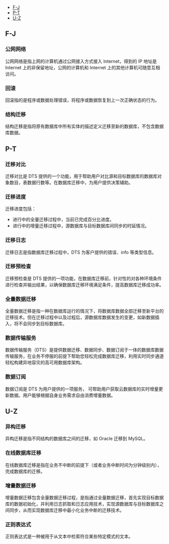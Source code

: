 <div class="tab_list">
<ul>
    <li><a href="#F-J">F-J</a></li>
    <li><a href="#P-T">P-T</a></li>
    <li><a href="#U-Z">U-Z</a></li>
</ul>
</div>


<span id="F-J"></span>
## F-J 
### 公网网络
公网网络是指上网的计算机通过公网接入方式接入 Internet，得到的 IP 地址是 Internet 上的非保留地址，公网的计算机和 Internet 上的其他计算机可随意互相访问。

### 回滚

回滚指的是程序或数据处理错误，将程序或数据恢复到上一次正确状态的行为。

### 结构迁移

结构迁移是指将原有数据库中所有实体的描述定义迁移至新的数据库，不包含数据库数据。

<span id="P-T"></span>
## P-T 
### 迁移对比
迁移对比是 DTS 提供的一个功能，用于帮助用户对比源和目标数据库的数据库对象数目，表数据行数等。在数据库迁移中，为用户提供决策辅助。

### 迁移进度
迁移进度包括：
- 进行中的全量迁移过程中，当前已完成百分比进度。
- 进行中的增量迁移过程中，源数据库与目标数据库间同步的时延情况。

### 迁移日志
迁移日志是指数据库迁移过程中，DTS 为客户提供的错误、info 等类型信息。

### 迁移预检查
迁移预检查是 DTS 提供的一项功能，在数据库迁移前，针对性的对各种环境条件进行检查并输出结果，以确保数据库迁移环境满足条件，提高数据库迁移成功率。

### 全量数据迁移
全量数据迁移是指一种在数据库运行的情况下，将数据库数据全部迁移至新平台的迁移技术。但在迁移过程中以及过程后，源数据库数据发生的变更，如新数据插入，将不会同步到目标数据库。

### 数据传输服务
数据传输服务（DTS）是提供数据迁移、数据同步、数据订阅于一体的数据库数据传输服务，在业务不停服的前提下帮助您轻松完成数据库迁移，利用实时同步通道轻松构建异地容灾的高可用数据库架构。

### 数据订阅
数据订阅是 DTS 为用户提供的一项服务， 可帮助用户获取云数据库的实时增量更新数据。用户能够根据自身业务需求自由消费增量数据。

<span id="U-Z"></span>
## U-Z
### 异构迁移

异构迁移是指不同结构的数据库之间的迁移，如 Oracle 迁移到 MySQL。

### 在线数据库迁移

在线数据库迁移是指在业务不中断的前提下（或者业务中断时间为分钟级别内），完成数据库的迁移。

### 增量数据迁移
增量数据迁移包含全量数据迁移过程，是指通过全量数据迁移，首先实现目标数据库的数据初始化，并利用日志抓取和日志应用技术，实现源数据库与目标数据库之间同步，从而实现数据库迁移中最小化业务中断的迁移技术。

### 正则表达式
正则表达式是一种被用于从文本中检索符合某些特定模式的文本。
